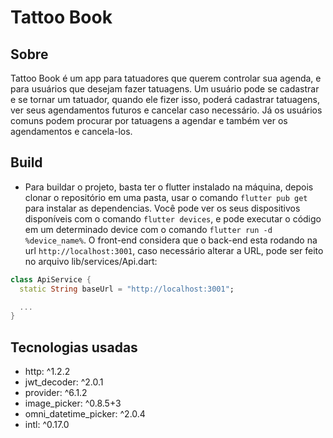 # Tattoo Book

## Sobre

Tattoo Book é um app para tatuadores que querem controlar sua agenda, e para usuários que desejam fazer tatuagens. Um usuário pode se cadastrar e se tornar um tatuador, quando ele fizer isso, poderá cadastrar tatuagens, ver seus agendamentos futuros e cancelar caso necessário. Já os usuários comuns podem procurar por tatuagens a agendar e também ver os agendamentos e cancela-los.

## Build

* Para buildar o projeto, basta ter o flutter instalado na máquina, depois clonar o repositório em uma pasta, usar o comando `flutter pub get` para instalar as dependencias. Você pode ver os seus dispositivos disponíveis com o comando `flutter devices`, e pode executar o código em um determinado device com o comando `flutter run -d %device_name%`. O front-end considera que o back-end esta rodando na url `http://localhost:3001`, caso necessário alterar a URL, pode ser feito no arquivo lib/services/Api.dart:

```dart
class ApiService {
  static String baseUrl = "http://localhost:3001";

  ...
}
```


## Tecnologias usadas

* http: ^1.2.2
* jwt_decoder: ^2.0.1
* provider: ^6.1.2
* image_picker: ^0.8.5+3
* omni_datetime_picker: ^2.0.4
* intl: ^0.17.0
